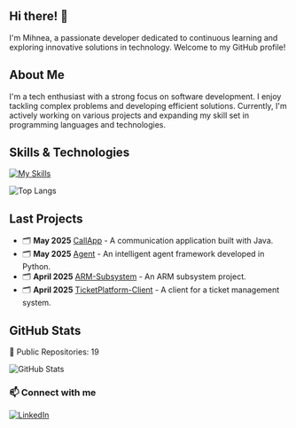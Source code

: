 ## Hi there! 👋

I'm Mihnea, a passionate developer dedicated to continuous learning and exploring innovative solutions in technology. Welcome to my GitHub profile!

## About Me

I'm a tech enthusiast with a strong focus on software development. I enjoy tackling complex problems and developing efficient solutions. Currently, I'm actively working on various projects and expanding my skill set in programming languages and technologies.

## Skills & Technologies

[![My Skills](https://skillicons.dev/icons?i=java,py,react,docker&perline=8)](https://skillicons.dev)

![Top Langs](https://github-readme-stats.vercel.app/api/top-langs/?username=AMihneaa&layout=compact&theme=dark&hide=html,css,scss,makefile,mustache,powershell,assembly,assembly,jupyter%20notebook,shell,javascript&exclude_repo=URX-WebClient,URX,Image-Enhancement,Tema1,lsebucuresti.org,BalulBobocilorETTI,APV,Donare-Editia1,Monsters-Collection,teststststststststststststs,Donare-Sange,Balul-Bobocilor,Donare-vechi&size_weight=0.10&count_weight=0.1)

## Last Projects

- 🗂️ **May 2025** [CallApp](https://github.com/AMihneaa/CallApp) - A communication application built with Java. 
- 🗂️ **May 2025** [Agent](https://github.com/AMihneaa/Agent) - An intelligent agent framework developed in Python. 
- 🗂️ **April 2025** [ARM-Subsystem](https://github.com/AMihneaa/ARM-Subsystem) - An ARM subsystem project. 
- 🗂️ **April 2025** [TicketPlatform-Client](https://github.com/AMihneaa/TicketPlatform-Client) - A client for a ticket management system.

## GitHub Stats

🌟 Public Repositories: 19  
 
![GitHub Stats](https://github-readme-stats.vercel.app/api?username=AMihneaa&show_icons=false&hide_title=true&count_private=true&rank_icon=github&theme=dark&include_all_commits=true)


### 📫 Connect with me

[![LinkedIn](https://img.shields.io/badge/-LinkedIn-blue?style=flat-square&logo=Linkedin&logoColor=white&link=https://linkedin.com/in/mihnea-aniculesei)](https://linkedin.com/in/mihneaaniculesei)
